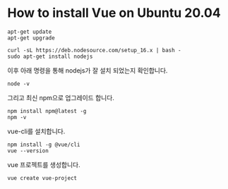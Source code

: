 # How to install Vue on Ubuntu 20.04

```make
apt-get update
apt-get upgrade

curl -sL https://deb.nodesource.com/setup_16.x | bash -
sudo apt-get install nodejs
```

이후 아래 명령을 통해 nodejs가 잘 설치 되었는지 확인합니다.  

```make
node -v
```

그리고 최신 npm으로 업그레이드 합니다.  

```make
npm install npm@latest -g
npm -v
```

vue-cli를 설치합니다.  

```make
npm install -g @vue/cli
vue --version
```

vue 프로젝트를 생성합니다.  

```make
vue create vue-project
```


